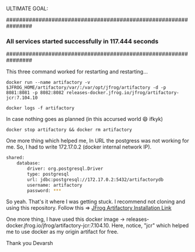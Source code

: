 ULTIMATE GOAL:

################################################################
###   All services started successfully in 117.444 seconds   ###
################################################################

This three command worked for restarting and restarting...

`docker run --name artifactory -v $JFROG_HOME/artifactory/var/:/var/opt/jfrog/artifactory -d -p 8081:8081 -p 8082:8082 releases-docker.jfrog.io/jfrog/artifactory-jcr:7.104.10`

`docker logs -f artifactory`

In case nothing goes as planned (in this accursed world 😄 ifkyk)

`docker stop artifactory && docker rm artifactory`

One more thing which helped me,
In URL the postgress was not working for me. So, I had to write 172.17.0.2 (docker internal network IP).

```bash
shared:
    database:
        driver: org.postgresql.Driver
        type: postgresql
        url: jdbc:postgresql://172.17.0.2:5432/artifactorydb
        username: artifactory
        password: ***
```

So yeah. That's it where I was getting stuck. I recommend not cloning and using this repository.
Follow this => [JFrog Artifactory Installation Link](https://jfrog.com/help/r/jfrog-installation-setup-documentation/install-artifactory-single-node-with-docker)

One more thing,
I have used this docker image -> releases-docker.jfrog.io/jfrog/artifactory-jcr:7.104.10. Here, notice, "jcr" which helped me to use docker as my origin artifact for free.

Thank you
Devarsh

